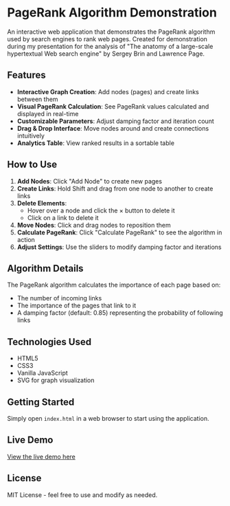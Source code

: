 # PageRank Algorithm Demonstration

An interactive web application that demonstrates the PageRank algorithm used by search engines to rank web pages. Created for demonstration during my presentation for the analysis of "The anatomy of a large-scale hypertextual Web search engine" by Sergey Brin and Lawrence Page. 

## Features

- **Interactive Graph Creation**: Add nodes (pages) and create links between them
- **Visual PageRank Calculation**: See PageRank values calculated and displayed in real-time
- **Customizable Parameters**: Adjust damping factor and iteration count
- **Drag & Drop Interface**: Move nodes around and create connections intuitively
- **Analytics Table**: View ranked results in a sortable table

## How to Use

1. **Add Nodes**: Click "Add Node" to create new pages
2. **Create Links**: Hold Shift and drag from one node to another to create links
3. **Delete Elements**: 
   - Hover over a node and click the × button to delete it
   - Click on a link to delete it
4. **Move Nodes**: Click and drag nodes to reposition them
5. **Calculate PageRank**: Click "Calculate PageRank" to see the algorithm in action
6. **Adjust Settings**: Use the sliders to modify damping factor and iterations

## Algorithm Details

The PageRank algorithm calculates the importance of each page based on:
- The number of incoming links
- The importance of the pages that link to it
- A damping factor (default: 0.85) representing the probability of following links

## Technologies Used

- HTML5
- CSS3
- Vanilla JavaScript
- SVG for graph visualization

## Getting Started

Simply open `index.html` in a web browser to start using the application.

## Live Demo

[View the live demo here](https://yourusername.github.io/page-rank)

## License

MIT License - feel free to use and modify as needed.
